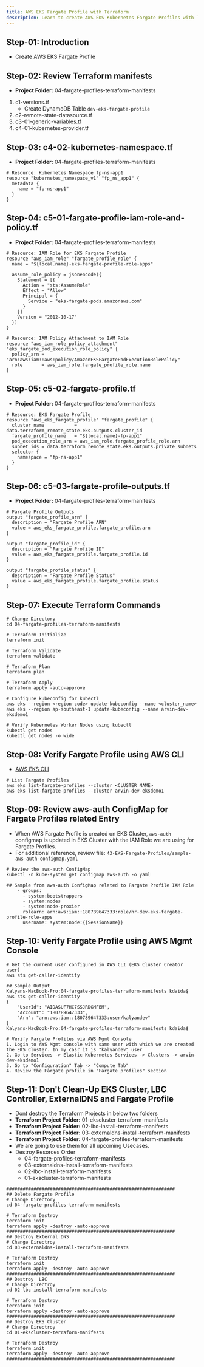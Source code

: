 ```yaml
---
title: AWS EKS Fargate Profile with Terraform
description: Learn to create AWS EKS Kubernetes Fargate Profiles with Terraform
---
```

## Step-01: Introduction
- Create AWS EKS Fargate Profile

## Step-02: Review Terraform manifests
- **Project Folder:** 04-fargate-profiles-terraform-manifests
1. c1-versions.tf
   - Create DynamoDB Table `dev-eks-fargate-profile`
2. c2-remote-state-datasource.tf
3. c3-01-generic-variables.tf
4. c4-01-kubernetes-provider.tf

## Step-03: c4-02-kubernetes-namespace.tf
- **Project Folder:** 04-fargate-profiles-terraform-manifests
```t
# Resource: Kubernetes Namespace fp-ns-app1
resource "kubernetes_namespace_v1" "fp_ns_app1" {
  metadata {
    name = "fp-ns-app1"
  }
}
```

## Step-04: c5-01-fargate-profile-iam-role-and-policy.tf
- **Project Folder:** 04-fargate-profiles-terraform-manifests
```t
# Resource: IAM Role for EKS Fargate Profile
resource "aws_iam_role" "fargate_profile_role" {
  name = "${local.name}-eks-fargate-profile-role-apps"

  assume_role_policy = jsonencode({
    Statement = [{
      Action = "sts:AssumeRole"
      Effect = "Allow"
      Principal = {
        Service = "eks-fargate-pods.amazonaws.com"
      }
    }]
    Version = "2012-10-17"
  })
}

# Resource: IAM Policy Attachment to IAM Role
resource "aws_iam_role_policy_attachment" "eks_fargate_pod_execution_role_policy" {
  policy_arn = "arn:aws:iam::aws:policy/AmazonEKSFargatePodExecutionRolePolicy"
  role       = aws_iam_role.fargate_profile_role.name
}
```

## Step-05: c5-02-fargate-profile.tf
- **Project Folder:** 04-fargate-profiles-terraform-manifests
```t
# Resource: EKS Fargate Profile
resource "aws_eks_fargate_profile" "fargate_profile" {
  cluster_name           = data.terraform_remote_state.eks.outputs.cluster_id
  fargate_profile_name   = "${local.name}-fp-app1"
  pod_execution_role_arn = aws_iam_role.fargate_profile_role.arn
  subnet_ids = data.terraform_remote_state.eks.outputs.private_subnets
  selector {
    namespace = "fp-ns-app1"
  }
}
```


## Step-06: c5-03-fargate-profile-outputs.tf
- **Project Folder:** 04-fargate-profiles-terraform-manifests
```t
# Fargate Profile Outputs
output "fargate_profile_arn" {
  description = "Fargate Profile ARN"
  value = aws_eks_fargate_profile.fargate_profile.arn 
}

output "fargate_profile_id" {
  description = "Fargate Profile ID"
  value = aws_eks_fargate_profile.fargate_profile.id 
}

output "fargate_profile_status" {
  description = "Fargate Profile Status"
  value = aws_eks_fargate_profile.fargate_profile.status
}
```

## Step-07: Execute Terraform Commands
```t
# Change Directory 
cd 04-fargate-profiles-terraform-manifests

# Terraform Initialize
terraform init

# Terraform Validate
terraform validate

# Terraform Plan
terraform plan

# Terraform Apply
terraform apply -auto-approve

# Configure kubeconfig for kubectl
aws eks --region <region-code> update-kubeconfig --name <cluster_name>
aws eks --region ap-southeast-1 update-kubeconfig --name arvin-dev-eksdemo1

# Verify Kubernetes Worker Nodes using kubectl
kubectl get nodes
kubectl get nodes -o wide
```

## Step-08: Verify Fargate Profile using AWS CLI
- [AWS EKS CLI](https://awscli.amazonaws.com/v2/documentation/api/2.1.29/reference/eks/index.html)
```t
# List Fargate Profiles
aws eks list-fargate-profiles --cluster <CLUSTER_NAME>
aws eks list-fargate-profiles --cluster arvin-dev-eksdemo1
```
## Step-09: Review aws-auth ConfigMap for Fargate Profiles related Entry
- When AWS Fargate Profile is created on EKS Cluster, `aws-auth` configmap is updated in EKS Cluster with the IAM Role we are using for Fargate Profiles. 
- For additional reference, review file: `43-EKS-Fargate-Profiles/sample-aws-auth-configmap.yaml`
```t
# Review the aws-auth ConfigMap
kubectl -n kube-system get configmap aws-auth -o yaml

## Sample from aws-auth ConfigMap related to Fargate Profile IAM Role
    - groups:
      - system:bootstrappers
      - system:nodes
      - system:node-proxier
      rolearn: arn:aws:iam::180789647333:role/hr-dev-eks-fargate-profile-role-apps
      username: system:node:{{SessionName}}
```

## Step-10: Verify Fargate Profile using AWS Mgmt Console
```t
# Get the current user configured in AWS CLI (EKS Cluster Creator user)
aws sts get-caller-identity

## Sample Output
Kalyans-MacBook-Pro:04-fargate-profiles-terraform-manifests kdaida$ aws sts get-caller-identity
{
    "UserId": "AIDASUF7HC7SSJRDGMFBM",
    "Account": "180789647333",
    "Arn": "arn:aws:iam::180789647333:user/kalyandev"
}
Kalyans-MacBook-Pro:04-fargate-profiles-terraform-manifests kdaida$ 

# Verify Fargate Profiles via AWS Mgmt Console
1. Login to AWS Mgmt console with same user with which we are created the EKS Cluster. In my casr it is "kalyandev" user
2. Go to Services -> Elastic Kubernetes Services -> Clusters -> arvin-dev-eksdemo1
3. Go to "Configuration" Tab -> "Compute Tab"   
4. Review the Fargate profile in "Fargate profiles" section
```


## Step-11: Don't Clean-Up EKS Cluster, LBC Controller, ExternalDNS and Fargate Profile
- Dont destroy the Terraform Projects in below two folders
- **Terraform Project Folder:** 01-ekscluster-terraform-manifests
- **Terraform Project Folder:** 02-lbc-install-terraform-manifests
- **Terraform Project Folder:** 03-externaldns-install-terraform-manifests
- **Terraform Project Folder:** 04-fargate-profiles-terraform-manifests
- We are going to use them for all upcoming Usecases.
- Destroy Resorces Order
  - 04-fargate-profiles-terraform-manifests
  - 03-externaldns-install-terraform-manifests
  - 02-lbc-install-terraform-manifests
  - 01-ekscluster-terraform-manifests
```t
##############################################################
## Delete Fargate Profile
# Change Directory
cd 04-fargate-profiles-terraform-manifests

# Terraform Destroy
terraform init
terraform apply -destroy -auto-approve
##############################################################
## Destroy External DNS
# Change Directroy
cd 03-externaldns-install-terraform-manifests

# Terraform Destroy
terraform init
terraform apply -destroy -auto-approve
##############################################################
## Destroy  LBC
# Change Directroy
cd 02-lbc-install-terraform-manifests

# Terraform Destroy
terraform init
terraform apply -destroy -auto-approve
##############################################################
## Destroy EKS Cluster
# Change Directroy
cd 01-ekscluster-terraform-manifests

# Terraform Destroy
terraform init
terraform apply -destroy -auto-approve
##############################################################
```







